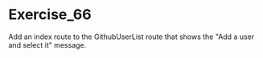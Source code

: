 # Exercise_66

Add an index route to the GithubUserList route that shows the "Add a user and select it" message.